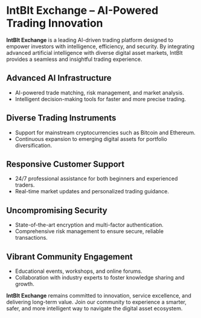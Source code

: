 # IntBlt Exchange – AI-Powered Trading Innovation

**IntBlt Exchange** is a leading AI-driven trading platform designed to empower investors with intelligence, efficiency, and security. By integrating advanced artificial intelligence with diverse digital asset markets, IntBlt provides a seamless and insightful trading experience.

## Advanced AI Infrastructure
- AI-powered trade matching, risk management, and market analysis.
- Intelligent decision-making tools for faster and more precise trading.

## Diverse Trading Instruments
- Support for mainstream cryptocurrencies such as Bitcoin and Ethereum.
- Continuous expansion to emerging digital assets for portfolio diversification.

## Responsive Customer Support
- 24/7 professional assistance for both beginners and experienced traders.
- Real-time market updates and personalized trading guidance.

## Uncompromising Security
- State-of-the-art encryption and multi-factor authentication.
- Comprehensive risk management to ensure secure, reliable transactions.

## Vibrant Community Engagement
- Educational events, workshops, and online forums.
- Collaboration with industry experts to foster knowledge sharing and growth.

**IntBlt Exchange** remains committed to innovation, service excellence, and delivering long-term value. Join our community to experience a smarter, safer, and more intelligent way to navigate the digital asset ecosystem.

